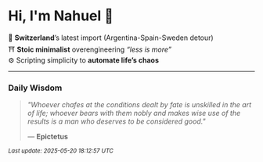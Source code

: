 # Hi, I'm Nahuel :tiger:

📍 **Switzerland**’s latest import (Argentina-Spain-Sweden detour)  
⛩️ **Stoic minimalist** overengineering *“less is more”*  
⚙️ Scripting simplicity to **automate life’s chaos**

---

### Daily Wisdom
> _"Whoever chafes at the conditions dealt by fate is unskilled in the art of life; whoever bears with them nobly and makes wise use of the results is a man who deserves to be considered good."_  
>
> — **Epictetus**

<sub>*Last update: 2025-05-20 18:12:57 UTC*</sub>

